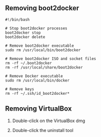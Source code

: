 ## Removing boot2docker
```
#!/bin/bash

# Stop boot2docker processes
boot2docker stop
boot2docker delete

# Remove boot2docker executable
sudo rm /usr/local/bin/boot2docker

# Remove boot2docker ISO and socket files
rm -rf ~/.boot2docker
rm -rf /usr/local/share/boot2docker

# Remove Docker executable
sudo rm /usr/local/bin/docker

# Remove keys
rm -rf ~/.ssh/id_boot2docker*
```

## Removing VirtualBox
1. Double-click on the VirtualBox dmg

2. Double-click the uninstall tool